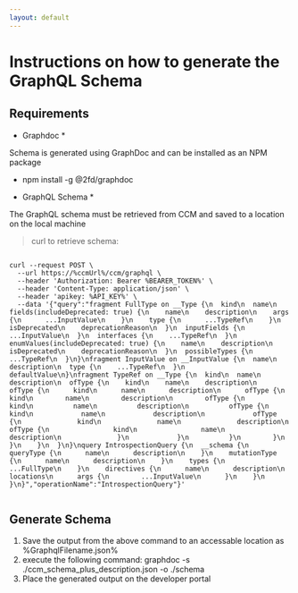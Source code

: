 ```yaml
---
layout: default
---
```

# Instructions on how to generate the GraphQL Schema

## Requirements

* Graphdoc * 

Schema is generated using GraphDoc and can be installed as an NPM package

- npm install -g @2fd/graphdoc

* GraphQL Schema *

The GraphQL schema must be retrieved from CCM and saved to a location on the local machine

> curl to retrieve schema:

``` shell

curl --request POST \
  --url https://%ccmUrl%/ccm/graphql \
  --header 'Authorization: Bearer %BEARER_TOKEN%' \
  --header 'Content-Type: application/json' \
  --header 'apikey: %API_KEY%' \
  --data '{"query":"fragment FullType on __Type {\n  kind\n  name\n  fields(includeDeprecated: true) {\n    name\n    description\n    args {\n      ...InputValue\n    }\n    type {\n      ...TypeRef\n    }\n    isDeprecated\n    deprecationReason\n  }\n  inputFields {\n    ...InputValue\n  }\n  interfaces {\n    ...TypeRef\n  }\n  enumValues(includeDeprecated: true) {\n    name\n    description\n    isDeprecated\n    deprecationReason\n  }\n  possibleTypes {\n    ...TypeRef\n  }\n}\nfragment InputValue on __InputValue {\n  name\n  description\n  type {\n    ...TypeRef\n  }\n  defaultValue\n}\nfragment TypeRef on __Type {\n  kind\n  name\n  description\n  ofType {\n    kind\n    name\n    description\n    ofType {\n      kind\n      name\n      description\n      ofType {\n        kind\n        name\n        description\n        ofType {\n          kind\n          name\n          description\n          ofType {\n            kind\n            name\n            description\n            ofType {\n              kind\n              name\n              description\n              ofType {\n                kind\n                name\n                description\n              }\n            }\n          }\n        }\n      }\n    }\n  }\n}\nquery IntrospectionQuery {\n  __schema {\n    queryType {\n      name\n      description\n    }\n    mutationType {\n      name\n      description\n    }\n    types {\n      ...FullType\n    }\n    directives {\n      name\n      description\n      locations\n      args {\n        ...InputValue\n      }\n    }\n  }\n}","operationName":"IntrospectionQuery"}'


```

## Generate Schema

1. Save the output from the above command to an accessable location as %GraphqlFilename.json%
2. execute the following command: graphdoc -s ./ccm_schema_plus_description.json -o ./schema
3. Place the generated output on the developer portal